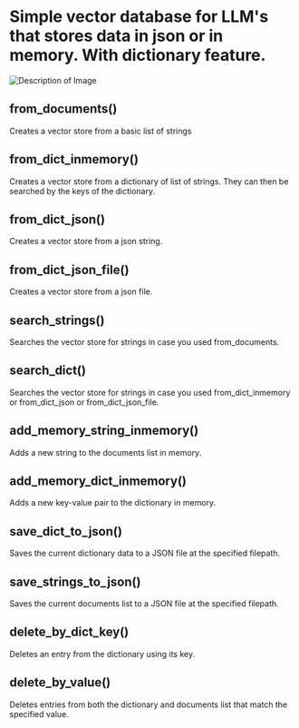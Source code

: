 # Simple vector database for LLM's that stores data in json or in memory. With dictionary feature.

<img src="https://i.imgflip.com/9cc4al.jpg" alt="Description of Image">

## from_documents()
Creates a vector store from a basic list of strings

## from_dict_inmemory()
Creates a vector store from a dictionary of list of strings. They can then be searched by the keys of the dictionary.

## from_dict_json()
Creates a vector store from a json string.

## from_dict_json_file()
Creates a vector store from a json file.

## search_strings()
Searches the vector store for strings in case you used from_documents.

## search_dict()
Searches the vector store for strings in case you used from_dict_inmemory or from_dict_json or from_dict_json_file.

## add_memory_string_inmemory()
Adds a new string to the documents list in memory.

## add_memory_dict_inmemory() 
Adds a new key-value pair to the dictionary in memory.

## save_dict_to_json()
Saves the current dictionary data to a JSON file at the specified filepath.

## save_strings_to_json()
Saves the current documents list to a JSON file at the specified filepath.

## delete_by_dict_key()
Deletes an entry from the dictionary using its key.

## delete_by_value()
Deletes entries from both the dictionary and documents list that match the specified value.

